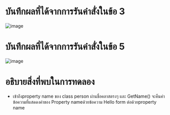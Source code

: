 # บันทึกผลที่ได้จากการรันคำสั่งในข้อ 3
![image](https://github.com/65030121natthamon/03376836-OOP-2566-Lab-06/assets/144195611/847a989c-2a71-4a0e-bbc7-b1f8c90cb5d3)

# บันทึกผลที่ได้จากการรันคำสั่งในข้อ 5
![image](https://github.com/65030121natthamon/03376836-OOP-2566-Lab-06/assets/144195611/f0579561-2732-4759-8015-5f647ac54d13)

# อธิบายสิ่งที่พบในการทดลอง
- เข้าถึงproperty name ของ class person ผ่านชื่อคลาสตรงๆ และ GetName() จะคืนค่าข้อความที่แสดดงค่าของ Property nameด้วยข้อความ Hello form ต่อด้วยproperty name
